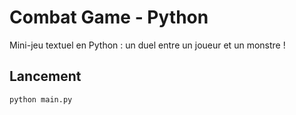 # Combat Game - Python

Mini-jeu textuel en Python : un duel entre un joueur et un monstre !

## Lancement

```bash
python main.py
```
